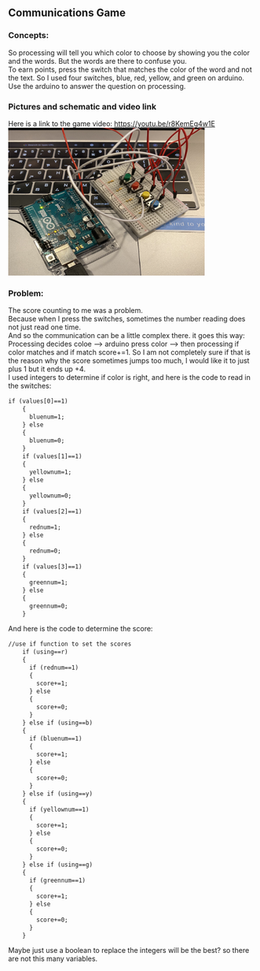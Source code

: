 ## Communications Game

### Concepts:

So processing will tell you which color to choose by showing you the color and the words. But the words are there to confuse you.  
To earn points, press the switch that matches the color of the word and not the text.
So I used four switches, blue, red, yellow, and green on arduino. Use the arduino to answer the question on processing.  

### Pictures and schematic and video link

Here is a link to the game video: https://youtu.be/r8KemEg4w1E
<img src="https://github.com/FairyyGenie/introToIM/blob/main/June28/June28.jpg" width="400" height="300">

### Problem:
The score counting to me was a problem.  
Because when I press the switches, sometimes the number reading does not just read one time.  
And so the communication can be a little complex there. 
it goes this way: Processing decides coloe --> arduino press color --> then processing if color matches and if match score+=1. 
So I am not completely sure if that is the reason why the score sometimes jumps too much, I would like it to just plus 1 but it ends up +4.  
I used integers to determine if color is right, and here is the code to read in the switches:  
````
if (values[0]==1)
    {
      bluenum=1;
    } else
    {
      bluenum=0;
    }
    if (values[1]==1)
    {
      yellownum=1;
    } else
    {
      yellownum=0;
    }
    if (values[2]==1)
    {
      rednum=1;
    } else
    {
      rednum=0;
    }
    if (values[3]==1)
    {
      greennum=1;
    } else
    {
      greennum=0;
    }
````
And here is the code to determine the score:
````
//use if function to set the scores
    if (using==r)
    {
      if (rednum==1)
      {
        score+=1;
      } else
      {
        score+=0;
      }
    } else if (using==b)
    {
      if (bluenum==1)
      {
        score+=1;
      } else
      {
        score+=0;
      }
    } else if (using==y)
    {
      if (yellownum==1)
      {
        score+=1;
      } else
      {
        score+=0;
      }
    } else if (using==g)
    {
      if (greennum==1)
      {
        score+=1;
      } else
      {
        score+=0;
      }
    }
````
Maybe just use a boolean to replace the integers will be the best? so there are not this many variables.

